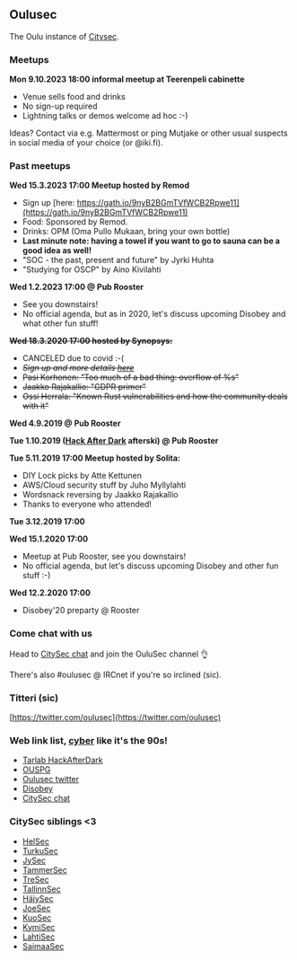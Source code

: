 ## Oulusec

The Oulu instance of [Citysec](https://citysec.fi/).

### Meetups

**Mon 9.10.2023 18:00 informal meetup at Teerenpeli cabinette**
  * Venue sells food and drinks
  * No sign-up required
  * Lightning talks or demos welcome ad hoc :-)

Ideas? Contact via e.g. Mattermost or ping Mutjake or other usual suspects in social media of your choice (or @iki.fi).

### Past meetups

**Wed 15.3.2023 17:00 Meetup hosted by Remod**
  * Sign up [here: https://gath.io/9nyB2BGmTVfWCB2Rpwe11](https://gath.io/9nyB2BGmTVfWCB2Rpwe11)
  * Food: Sponsored by Remod.
  * Drinks: OPM (Oma Pullo Mukaan, bring your own bottle)
  * **Last minute note: having a towel if you want to go to sauna can be a good idea as well!**
  * "SOC - the past, present and future" by Jyrki Huhta
  * "Studying for OSCP" by Aino Kivilahti

**Wed 1.2.2023 17:00 @ Pub Rooster**
  * See you downstairs!
  * No official agenda, but as in 2020, let's discuss upcoming Disobey and what other fun stuff!

**~~Wed 18.3.2020 17:00 hosted by Synopsys:~~**
  * CANCELED due to covid :-(
  * *~~Sign up and more details [here](https://gath.io/gJag1bAy)~~*
  * ~~Pasi Korhonen: ”Too much of a bad thing: overflow of %s”~~
  * ~~Jaakko Rajakallio: "GDPR primer"~~
  * ~~Ossi Herrala: "Known Rust vulnerabilities and how the community deals with it"~~

**Wed 4.9.2019 @ Pub Rooster**

**Tue 1.10.2019 ([Hack After Dark](http://tarlab.fi/HackAfterDark/) afterski) @ Pub Rooster**

**Tue 5.11.2019 17:00 Meetup hosted by Solita:**
  * DIY Lock picks by Atte Kettunen
  * AWS/Cloud security stuff by Juho Myllylahti
  * Wordsnack reversing by Jaakko Rajakallio
  * Thanks to everyone who attended! 
  
**Tue 3.12.2019 17:00**

**Wed 15.1.2020 17:00**
  * Meetup at Pub Rooster, see you downstairs!
  * No official agenda, but let's discuss upcoming Disobey and other fun stuff :-)

**Wed 12.2.2020 17:00**
  * Disobey'20 preparty @ Rooster

### Come chat with us

Head to [CitySec chat](https://citysec.disobey.fi/login) and join the OuluSec channel 👌

There's also #oulusec @ IRCnet if you're so irclined (sic).

### Titteri (sic)

[https://twitter.com/oulusec](https://twitter.com/oulusec)

### Web link list, [cyber](https://kyber.fi/) like it's the 90s!

* [Tarlab HackAfterDark](http://tarlab.fi/HackAfterDark/)
* [OUSPG](https://github.com/ouspg/)
* [Oulusec twitter](https://twitter.com/oulusec)
* [Disobey](https://disobey.fi/)
* [CitySec chat](https://citysec.disobey.fi/login)

### CitySec siblings <3

* [HelSec](https://helsec.fi/)
* [TurkuSec](http://turkusec.fi/)
* [JySec](https://jysec.fi/)
* [TammerSec](https://tammersec.fi/)
* [TreSec](https://www.meetup.com/TreSec/)
* [TallinnSec](https://www.tallinnsec.ee/)
* [HäjySec](https://twitter.com/hajysec)
* [JoeSec](https://joesec-fi.github.io/)
* [KuoSec](https://kuosec.fi/)
* [KymiSec](https://twitter.com/KymiSec)
* [LahtiSec](https://lahtisec.fi/)
* [SaimaaSec](https://twitter.com/saimaasec)
